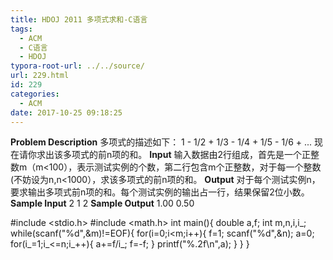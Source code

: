```yaml
---
title: HDOJ 2011 多项式求和-C语言
tags:
  - ACM
  - C语言
  - HDOJ
typora-root-url: ../../source/
url: 229.html
id: 229
categories:
  - ACM
date: 2017-10-25 09:18:25
---
```


**Problem Description** 多项式的描述如下： 1 - 1/2 + 1/3 - 1/4 + 1/5 - 1/6 + ... 现在请你求出该多项式的前n项的和。 **Input** 输入数据由2行组成，首先是一个正整数m（m<100），表示测试实例的个数，第二行包含m个正整数，对于每一个整数(不妨设为n,n<1000），求该多项式的前n项的和。 **Output** 对于每个测试实例n，要求输出多项式前n项的和。每个测试实例的输出占一行，结果保留2位小数。 **Sample Input** 2 1 2 **Sample Output** 1.00 0.50

#include <stdio.h>
#include <math.h> 
int main(){
	double a,f;
	int m,n,i,i_;
	while(scanf("%d",&m)!=EOF){
		for(i=0;i<m;i++){
			f=1;
			scanf("%d",&n);
			a=0;
			for(i_=1;i_<=n;i_++){
				a+=f/i_;
				f=-f;
			}
			printf("%.2f\\n",a);
		}
	} 
}